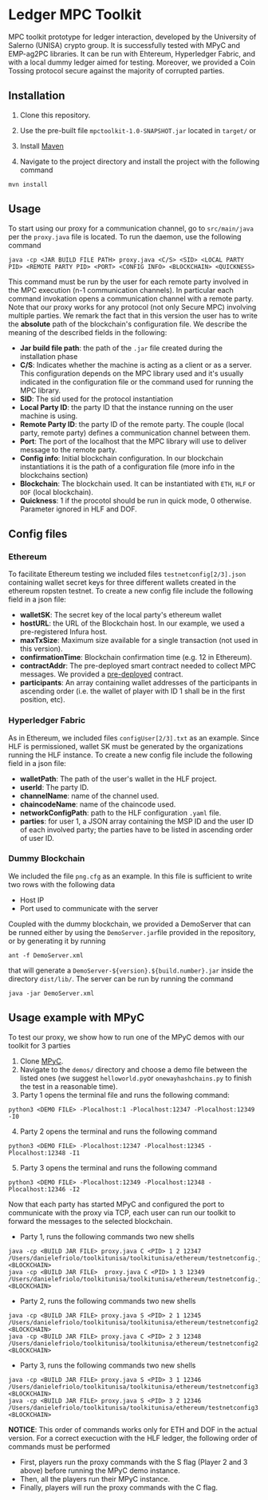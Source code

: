 # Ledger MPC Toolkit
MPC toolkit prototype for ledger interaction, developed by the University of Salerno (UNISA) crypto group.
It is successfully tested with MPyC and EMP-ag2PC libraries. It can be run with Ehtereum, Hyperledger Fabric, and with a local dummy ledger aimed for testing. Moreover, we provided a Coin Tossing protocol secure against the majority of corrupted parties.


## Installation

1. Clone this repository.

1. Use the pre-built file `mpctoolkit-1.0-SNAPSHOT.jar` located in `target/` or

1. Install [Maven](https://maven.apache.org/install.html#:~:text=The%20installation%20of%20Apache%20Maven,distribution%20archive%20in%20any%20directory)

1. Navigate to the project directory and install the project with the following command

```shell
mvn install
```

## Usage

To start using our proxy for a communication channel, go to `src/main/java` per the `proxy.java` file is located. To run the daemon, use the following command

```shell
java -cp <JAR BUILD FILE PATH> proxy.java <C/S> <SID> <LOCAL PARTY PID> <REMOTE PARTY PID> <PORT> <CONFIG INFO> <BLOCKCHAIN> <QUICKNESS>
```

This command must be run by the user for each remote party involved in the MPC execution (n-1 communication channels). 
In particular each command invokation opens a communication channel with a remote party. Note that our proxy works for any protocol (not only Secure MPC) involving multiple parties.
We remark the fact that in this version the user has to write the **absolute** path of the blockchain's configuration file. We describe the meaning of the described fields in the following:

* **Jar build file path**: the path of the `.jar` file created during the installation phase
* **C/S**: Indicates whether the machine is acting as a client or as a server. This configuration depends on the MPC library used and it's usually indicated in the configuration file or the command used for running the MPC library.
* **SID**: The sid used for the protocol instantiation
* **Local Party ID**: the party ID that the instance running on the user machine is using.
* **Remote Party ID**: the party ID of the remote party. The couple (local party, remote party) defines a communication channel between them.
* **Port**: The port of the localhost that the MPC library will use to deliver message to the remote party.
* **Config info**: Initial blockchain configuration. In our blockchain instantiations it is the path of a configuration file (more info in the blockchains section)
* **Blockchain**: The blockchain used. It can be instantiated with `ETH`, `HLF` or `DOF` (local blockchain).
* **Quickness**: 1 if the procotol should be run in quick mode, 0 otherwise. Parameter ignored in HLF and DOF.

## Config files

### Ethereum 

To facilitate Ethereum testing we included files `testnetconfig[2/3].json` containing wallet secret keys for three different wallets created in the ethereum ropsten testnet. To create a new config file include the following field in a json file:
* **walletSK**: The secret key of the local party's ethereum wallet
* **hostURL**: the URL of the Blockchain host. In our example, we used a pre-registered Infura host.
* **maxTxSize**: Maximum size available for a single transaction (not used in this version).
* **confirmationTime**: Blockchain confirmation time (e.g. 12 in Ethereum).
* **contractAddr**: The pre-deployed smart contract needed to collect MPC messages. We provided a [pre-deployed](https://ropsten.etherscan.io/address/0x4C50a188d772F1Fade9b2892A3070c9818037528) contract.
* **participants**: An array containing wallet addresses of the participants in ascending order (i.e. the wallet of player with ID 1 shall be in the first position, etc).

### Hyperledger Fabric 

As in Ethereum, we included files `configUser[2/3].txt` as an example. Since HLF is permissioned, wallet SK must be generated by the organizations running the HLF instance.
To create a new config file include the following field in a json file:

* **walletPath**: The path of the user's wallet in the HLF project.
* **userId**: The party ID.
* **channelName**: name of the channel used.
* **chaincodeName**: name of the chaincode used.
* **networkConfigPath**: path to the HLF configuration `.yaml` file.
* **parties**: for user 1, a JSON array containing the MSP ID and the user ID of each involved party; the parties have to
be listed in ascending order of user ID.

### Dummy Blockchain

We included the file `png.cfg` as an example. In this file is sufficient to write two rows with the following data
* Host IP
* Port used to communicate with the server

Coupled with the dummy blockchain, we provided a DemoServer that can be runned either by using the `DemoServer.jar`file provided in the repository, or by generating it by running

```shell
ant -f DemoServer.xml
```

that will generate a `DemoServer-${version}.${build.number}.jar` inside the directory `dist/lib/`. The server can be run by running the command

```shell
java -jar DemoServer.xml
```

## Usage example with MPyC

To test our proxy, we show how to run one of the MPyC demos with our toolkit for 3 parties

1. Clone [MPyC](https://github.com/lschoe/mpyc).
2. Navigate to the `demos/` directory and choose a demo file between the listed ones (we suggest `helloworld.py`or `onewayhashchains.py` to finish the test in a reasonable time).
3. Party 1 opens the terminal file and runs the following command:

```shell
python3 <DEMO FILE> -Plocalhost:1 -Plocalhost:12347 -Plocalhost:12349 -I0
```

4. Party 2 opens the terminal and runs the following command

```shell
python3 <DEMO FILE> -Plocalhost:12347 -Plocalhost:12345 -Plocalhost:12348 -I1
```

5. Party 3 opens the terminal and runs the following command

```shell
python3 <DEMO FILE> -Plocalhost:12349 -Plocalhost:12348 -Plocalhost:12346 -I2
```

Now that each party has started MPyC and configured the port to communicate with the proxy via TCP, each user can run our toolkit to forward the messages to the selected blockchain.

* Party 1,  runs the following commands two new shells

```shell
java -cp <BUILD JAR FILE> proxy.java C <PID> 1 2 12347 /Users/danielefriolo/toolkitunisa/toolkitunisa/ethereum/testnetconfig.json <BLOCKCHAIN>
java -cp <BUILD JAR FILE>  proxy.java C <PID> 1 3 12349 /Users/danielefriolo/toolkitunisa/toolkitunisa/ethereum/testnetconfig.json <BLOCKCHAIN>
```
* Party 2,  runs the following commands two new shells


```shell
java -cp <BUILD JAR FILE> proxy.java S <PID> 2 1 12345 /Users/danielefriolo/toolkitunisa/toolkitunisa/ethereum/testnetconfig2.json <BLOCKCHAIN>
java -cp <BUILD JAR FILE> proxy.java C <PID> 2 3 12348 /Users/danielefriolo/toolkitunisa/toolkitunisa/ethereum/testnetconfig2.json <BLOCKCHAIN>
```
* Party 3,  runs the following commands two new shells

```shell
java -cp <BUILD JAR FILE> proxy.java S <PID> 3 1 12346 /Users/danielefriolo/toolkitunisa/toolkitunisa/ethereum/testnetconfig3.json <BLOCKCHAIN>
java -cp <BUILD JAR FILE> proxy.java S <PID> 3 2 12346 /Users/danielefriolo/toolkitunisa/toolkitunisa/ethereum/testnetconfig3.json <BLOCKCHAIN>
```

**NOTICE**: This order of commands works only for ETH and DOF in the actual version. For a correct execuction with the HLF ledger, the following order of commands must be performed
* First, players run the proxy commands with the S flag (Player 2 and 3 above) before running the MPyC demo instance.
* Then, all the players run their MPyC instance.
* Finally, players will run the proxy commands with the C flag.

